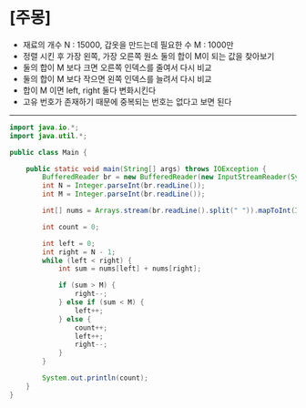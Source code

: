 # [주몽]

- 재료의 개수 N : 15000, 갑옷을 만드는데 필요한 수 M : 1000만
- 정렬 시킨 후 가장 왼쪽, 가장 오른쪽 원소 둘의 합이 M이 되는 값을 찾아보기
- 둘의 합이 M 보다 크면 오른쪽 인덱스를 줄여서 다시 비교
- 둘의 합이 M 보다 작으면 왼쪽 인덱스를 늘려서 다시 비교
- 합이 M 이면 left, right 둘다 변화시킨다
- 고유 번호가 존재하기 때문에 중복되는 번호는 없다고 보면 된다

---

```java
import java.io.*;
import java.util.*;

public class Main {

    public static void main(String[] args) throws IOException {
        BufferedReader br = new BufferedReader(new InputStreamReader(System.in));
        int N = Integer.parseInt(br.readLine());
        int M = Integer.parseInt(br.readLine());

        int[] nums = Arrays.stream(br.readLine().split(" ")).mapToInt(Integer::parseInt).sorted().toArray();

        int count = 0;

        int left = 0;
        int right = N - 1;
        while (left < right) {
            int sum = nums[left] + nums[right];

            if (sum > M) {
                right--;
            } else if (sum < M) {
                left++;
            } else {
                count++;
                left++;
                right--;
            }
        }

        System.out.println(count);
    }
}

```